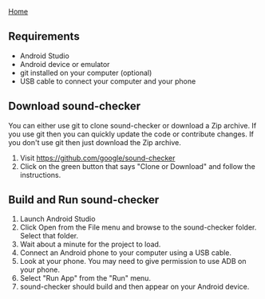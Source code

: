 [Home](README.md)

## Requirements

* Android Studio
* Android device or emulator
* git installed on your computer (optional)
* USB cable to connect your computer and your phone

## Download sound-checker

You can either use git to clone sound-checker or download a Zip archive.
If you use git then you can quickly update the code or contribute changes.
If you don't use git then just download the Zip archive.

1. Visit https://github.com/google/sound-checker
2. Click on the green button that says "Clone or Download" and follow the instructions.

## Build and Run sound-checker

1. Launch Android Studio
2. Click Open from the File menu and browse to the sound-checker folder. Select that folder.
3. Wait about a minute for the project to load.
4. Connect an Android phone to your computer using a USB cable.
5. Look at your phone. You may need to give permission to use ADB on your phone.
5. Select "Run App" from the "Run" menu.
6. sound-checker should build and then appear on your Android device.
